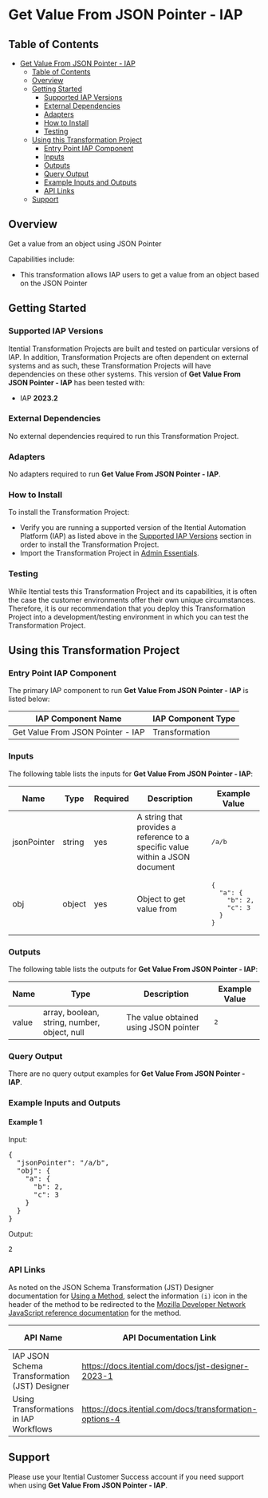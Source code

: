 # Get Value From JSON Pointer - IAP

## Table of Contents

- [Get Value From JSON Pointer - IAP](#get-value-from-json-pointer---iap)
  - [Table of Contents](#table-of-contents)
  - [Overview](#overview)
  - [Getting Started](#getting-started)
    - [Supported IAP Versions](#supported-iap-versions)
    - [External Dependencies](#external-dependencies)
    - [Adapters](#adapters)
    - [How to Install](#how-to-install)
    - [Testing](#testing)
  - [Using this Transformation Project](#using-this-transformation-project)
    - [Entry Point IAP Component](#entry-point-iap-component)
    - [Inputs](#inputs)
    - [Outputs](#outputs)
    - [Query Output](#query-output)
    - [Example Inputs and Outputs](#example-inputs-and-outputs)
    - [API Links](#api-links)
  - [Support](#support)

## Overview

Get a value from an object using JSON Pointer

Capabilities include:
- This transformation allows IAP users to get a value from an object based on the JSON Pointer





## Getting Started

### Supported IAP Versions

Itential Transformation Projects are built and tested on particular versions of IAP. In addition, Transformation Projects are often dependent on external systems and as such, these Transformation Projects will have dependencies on these other systems. This version of **Get Value From JSON Pointer - IAP** has been tested with:


- IAP **2023.2**



### External Dependencies

No external dependencies required to run this Transformation Project.




### Adapters

No adapters required to run **Get Value From JSON Pointer - IAP**.


### How to Install

To install the Transformation Project:

- Verify you are running a supported version of the Itential Automation Platform (IAP) as listed above in the [Supported IAP Versions](#supported-iap-versions) section in order to install the Transformation Project.
- Import the Transformation Project in [Admin Essentials](https://docs.itential.com/docs/importing-a-prebuilt-4).

### Testing

While Itential tests this Transformation Project and its capabilities, it is often the case the customer environments offer their own unique circumstances. Therefore, it is our recommendation that you deploy this Transformation Project into a development/testing environment in which you can test the Transformation Project.

## Using this Transformation Project


### Entry Point IAP Component

The primary IAP component to run **Get Value From JSON Pointer - IAP** is listed below:

<table>
  <thead>
    <tr>
      <th>IAP Component Name</th>
      <th>IAP Component Type</th>
    </tr>
  </thead>
  <tbody>
      <td>Get Value From JSON Pointer - IAP</td>
      <td>Transformation</td>
    </tr>
  </tbody>
</table>

### Inputs

The following table lists the inputs for **Get Value From JSON Pointer - IAP**:

<table>
  <thead>
    <tr>
      <th>Name</th>
      <th>Type</th>
      <th>Required</th>
      <th>Description</th>
      <th>Example Value</th>
    </tr>
  </thead>
  <tbody>
    <tr>
      <td>jsonPointer</td>
      <td>string</td>
      <td>yes</td>
      <td>A string that provides a reference to a specific value within a JSON document</td>
      <td><pre lang="json">/a/b</pre></td>
    </tr>    <tr>
      <td>obj</td>
      <td>object</td>
      <td>yes</td>
      <td>Object to get value from</td>
      <td><pre lang="json">{
  "a": {
    "b": 2,
    "c": 3
  }
}</pre></td>
    </tr>
  </tbody>
</table>



### Outputs

The following table lists the outputs for **Get Value From JSON Pointer - IAP**:

<table>
  <thead>
    <tr>
      <th>Name</th>
      <th>Type</th>
      <th>Description</th>
      <th>Example Value</th>
    </tr>
  </thead>
  <tbody>
    <tr>
      <td>value</td>
      <td>array, boolean, string, number, object, null</td>
      <td>The value obtained using JSON pointer</td>
      <td><pre lang="json">2</pre></td>
    </tr>
  </tbody>
</table>



### Query Output

There are no query output examples for **Get Value From JSON Pointer - IAP**.




### Example Inputs and Outputs

  
#### Example 1

    
Input:
<pre>{
  "jsonPointer": "/a/b",
  "obj": {
    "a": {
      "b": 2,
      "c": 3
    }
  }
} </pre>

    
    
Output:
<pre>2 </pre>

    
  


### API Links
As noted on the JSON Schema Transformation (JST) Designer documentation for [Using a Method](https://docs.itential.com/docs/jst-designer-2023-1#using-a-method), select the information `(i)` icon in the header of the method to be redirected to the [Mozilla Developer Network JavaScript reference documentation](https://developer.mozilla.org/en-US/docs/Web/JavaScript/Reference) for the method. 

<table>
  <thead>
    <tr>
      <th>API Name</th>
      <th>API Documentation Link</th>
      <th>API Link Visibility</th>
    </tr>
  </thead>
  <tbody>
    <tr>
      <td>IAP JSON Schema Transformation (JST) Designer</td>
      <td><a href="https://docs.itential.com/docs/jst-designer-2023-1">https://docs.itential.com/docs/jst-designer-2023-1</a></td>
      <td>Public</td>
    </tr>    <tr>
      <td>Using Transformations in IAP Workflows</td>
      <td><a href="https://docs.itential.com/docs/transformation-options-4">https://docs.itential.com/docs/transformation-options-4</a></td>
      <td>Public</td>
    </tr>
  </tbody>
</table>


## Support

Please use your Itential Customer Success account if you need support when using **Get Value From JSON Pointer - IAP**.